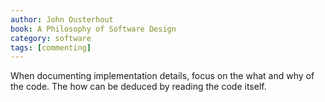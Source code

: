 ```yaml
---
author: John Ousterhout
book: A Philosophy of Software Design
category: software
tags: [commenting]
---
```

When documenting implementation details, focus on the what and why of the code. The how can be deduced by reading the code itself.